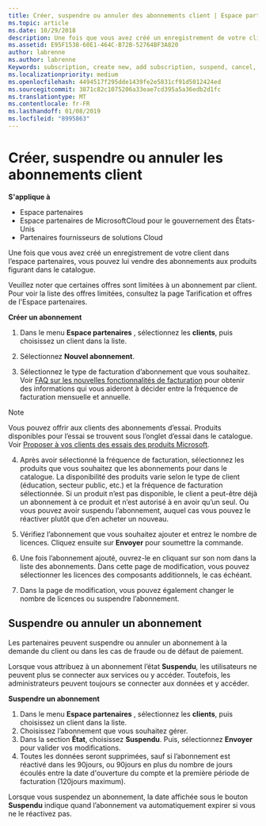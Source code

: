 ```yaml
---
title: Créer, suspendre ou annuler des abonnements client | Espace partenaires
ms.topic: article
ms.date: 10/29/2018
description: Une fois que vous avez créé un enregistrement de votre client dans l’Espace partenaires, vous pouvez lui vendre des abonnements aux produits figurant dans le catalogue.
ms.assetid: E95F1538-60E1-464C-B72B-52764BF3A820
author: labrenne
ms.author: labrenne
Keywords: subscription, create new, add subscription, suspend, cancel,
ms.localizationpriority: medium
ms.openlocfilehash: 4494517f295dde1439fe2e5831cf91d5012424ed
ms.sourcegitcommit: 3871c82c1075206a33eae7cd395a5a36edb2d1fc
ms.translationtype: MT
ms.contentlocale: fr-FR
ms.lasthandoff: 01/08/2019
ms.locfileid: "8995863"
---
```

# <a name="create-suspend-or-cancel-customer-subscriptions"></a>Créer, suspendre ou annuler les abonnements client

**S'applique à**

-  Espace partenaires
-  Espace partenaires de MicrosoftCloud pour le gouvernement des États-Unis
-  Partenaires fournisseurs de solutions Cloud

Une fois que vous avez créé un enregistrement de votre client dans l’espace partenaires, vous pouvez lui vendre des abonnements aux produits figurant dans le catalogue.

Veuillez noter que certaines offres sont limitées à un abonnement par client. Pour voir la liste des offres limitées, consultez la page Tarification et offres de l'Espace partenaires. 


**Créer un abonnement**

1. Dans le menu **Espace partenaires** , sélectionnez les **clients**, puis choisissez un client dans la liste.

2. Sélectionnez **Nouvel abonnement**.

3. Sélectionnez le type de facturation d’abonnement que vous souhaitez.  Voir [FAQ sur les nouvelles fonctionnalités de facturation](faq-about-new-billing-features.md) pour obtenir des informations qui vous aideront à décider entre la fréquence de facturation mensuelle et annuelle.
 
>[!Note]
>Vous pouvez offrir aux clients des abonnements d’essai. Produits disponibles pour l’essai se trouvent sous l’onglet d’essai dans le catalogue. Voir [Proposer à vos clients des essais des produits Microsoft](offer-your-customers-trials-of-microsoft-products.md).

 
4. Après avoir sélectionné la fréquence de facturation, sélectionnez les produits que vous souhaitez que les abonnements pour dans le catalogue. La disponibilité des produits varie selon le type de client (éducation, secteur public, etc.) et la fréquence de facturation sélectionnée. Si un produit n’est pas disponible, le client a peut-être déjà un abonnement à ce produit et n’est autorisé à en avoir qu’un seul. Ou vous pouvez avoir suspendu l’abonnement, auquel cas vous pouvez le réactiver plutôt que d’en acheter un nouveau.

5. Vérifiez l’abonnement que vous souhaitez ajouter et entrez le nombre de licences. Cliquez ensuite sur **Envoyer** pour soumettre la commande.

6. Une fois l’abonnement ajouté, ouvrez-le en cliquant sur son nom dans la liste des abonnements. Dans cette page de modification, vous pouvez sélectionner les licences des composants additionnels, le cas échéant.

7. Dans la page de modification, vous pouvez également changer le nombre de licences ou suspendre l’abonnement.

## <a name="suspend-or-cancel-a-subscription"></a>Suspendre ou annuler un abonnement

Les partenaires peuvent suspendre ou annuler un abonnement à la demande du client ou dans les cas de fraude ou de défaut de paiement.

Lorsque vous attribuez à un abonnement l’état **Suspendu**, les utilisateurs ne peuvent plus se connecter aux services ou y accéder. Toutefois, les administrateurs peuvent toujours se connecter aux données et y accéder.

**Suspendre un abonnement**

1.  Dans le menu **Espace partenaires** , sélectionnez les **clients**, puis choisissez un client dans la liste.
2.  Choisissez l’abonnement que vous souhaitez gérer.
3.  Dans la section **État**, choisissez **Suspendu**. Puis, sélectionnez **Envoyer** pour valider vos modifications.
4.  Toutes les données seront supprimées, sauf si l’abonnement est réactivé dans les 90jours, ou 90jours en plus du nombre de jours écoulés entre la date d'ouverture du compte et la première période de facturation (120jours maximum).

Lorsque vous suspendez un abonnement, la date affichée sous le bouton **Suspendu** indique quand l’abonnement va automatiquement expirer si vous ne le réactivez pas. 




 



